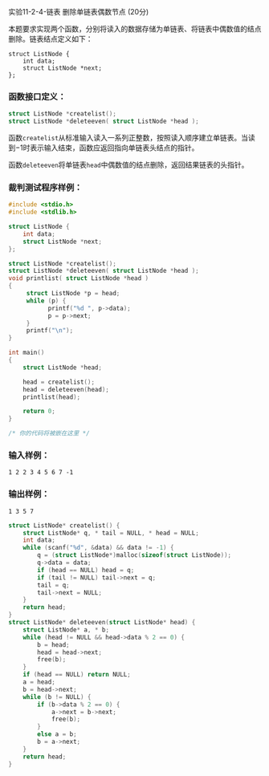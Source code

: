 实验11-2-4-链表 删除单链表偶数节点 (20分)

本题要求实现两个函数，分别将读入的数据存储为单链表、将链表中偶数值的结点删除。链表结点定义如下：

```
struct ListNode {
    int data;
    struct ListNode *next;
};
```

### 函数接口定义：

```c++
struct ListNode *createlist();
struct ListNode *deleteeven( struct ListNode *head );
```

函数`createlist`从标准输入读入一系列正整数，按照读入顺序建立单链表。当读到−1时表示输入结束，函数应返回指向单链表头结点的指针。

函数`deleteeven`将单链表`head`中偶数值的结点删除，返回结果链表的头指针。

### 裁判测试程序样例：

```c++
#include <stdio.h>
#include <stdlib.h>

struct ListNode {
    int data;
    struct ListNode *next;
};

struct ListNode *createlist();
struct ListNode *deleteeven( struct ListNode *head );
void printlist( struct ListNode *head )
{
     struct ListNode *p = head;
     while (p) {
           printf("%d ", p->data);
           p = p->next;
     }
     printf("\n");
}

int main()
{
    struct ListNode *head;

    head = createlist();
    head = deleteeven(head);
    printlist(head);

    return 0;
}

/* 你的代码将被嵌在这里 */
```

### 输入样例：

```in
1 2 2 3 4 5 6 7 -1
```

### 输出样例：

```out
1 3 5 7 
```



```c++
struct ListNode* createlist() {
	struct ListNode* q, * tail = NULL, * head = NULL;
	int data;
	while (scanf("%d", &data) && data != -1) {
		q = (struct ListNode*)malloc(sizeof(struct ListNode));
		q->data = data;
		if (head == NULL) head = q;
		if (tail != NULL) tail->next = q;
		tail = q;
		tail->next = NULL;
	}
	return head;
}
struct ListNode* deleteeven(struct ListNode* head) {
	struct ListNode* a, * b;
	while (head != NULL && head->data % 2 == 0) {
		b = head;
		head = head->next;
		free(b);
	}
	if (head == NULL) return NULL;
	a = head;
	b = head->next;
	while (b != NULL) {
		if (b->data % 2 == 0) {
			a->next = b->next;
			free(b);
		}
		else a = b;
		b = a->next;
	}
	return head;
}
```

